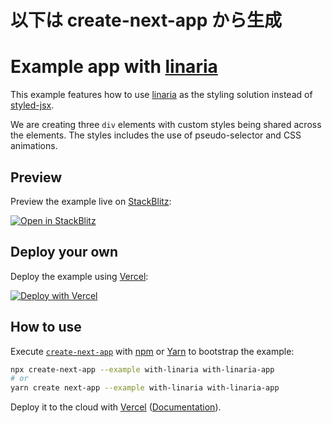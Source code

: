 # 以下は create-next-app から生成

# Example app with [linaria](https://linaria.dev/)

This example features how to use [linaria](https://linaria.dev/) as the styling solution instead of [styled-jsx](https://github.com/vercel/styled-jsx).

We are creating three `div` elements with custom styles being shared across the elements. The styles includes the use of pseudo-selector and CSS animations.

## Preview

Preview the example live on [StackBlitz](http://stackblitz.com/):

[![Open in StackBlitz](https://developer.stackblitz.com/img/open_in_stackblitz.svg)](https://stackblitz.com/github/vercel/next.js/tree/canary/examples/with-linaria)

## Deploy your own

Deploy the example using [Vercel](https://vercel.com?utm_source=github&utm_medium=readme&utm_campaign=next-example):

[![Deploy with Vercel](https://vercel.com/button)](https://vercel.com/new/git/external?repository-url=https://github.com/vercel/next.js/tree/canary/examples/with-linaria&project-name=with-linaria&repository-name=with-linaria)

## How to use

Execute [`create-next-app`](https://github.com/vercel/next.js/tree/canary/packages/create-next-app) with [npm](https://docs.npmjs.com/cli/init) or [Yarn](https://yarnpkg.com/lang/en/docs/cli/create/) to bootstrap the example:

```bash
npx create-next-app --example with-linaria with-linaria-app
# or
yarn create next-app --example with-linaria with-linaria-app
```

Deploy it to the cloud with [Vercel](https://vercel.com/new?utm_source=github&utm_medium=readme&utm_campaign=next-example) ([Documentation](https://nextjs.org/docs/deployment)).
